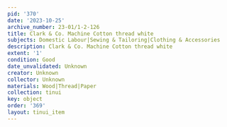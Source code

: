 ```yaml
---
pid: '370'
date: '2023-10-25'
archive_number: 23-01/1-2-126
title: Clark & Co. Machine Cotton thread white
subjects: Domestic Labour|Sewing & Tailoring|Clothing & Accessories
description: Clark & Co. Machine Cotton thread white
extent: '1'
condition: Good
date_unvalidated: Unknown
creator: Unknown
collector: Unknown
materials: Wood|Thread|Paper
collection: tinui
key: object
order: '369'
layout: tinui_item
---
```

